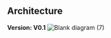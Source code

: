 ## Architecture

**Version: V0.1**
![Blank diagram (7)](https://github.com/user-attachments/assets/8a46b6cc-b926-4808-bdad-d18c094ec330)
